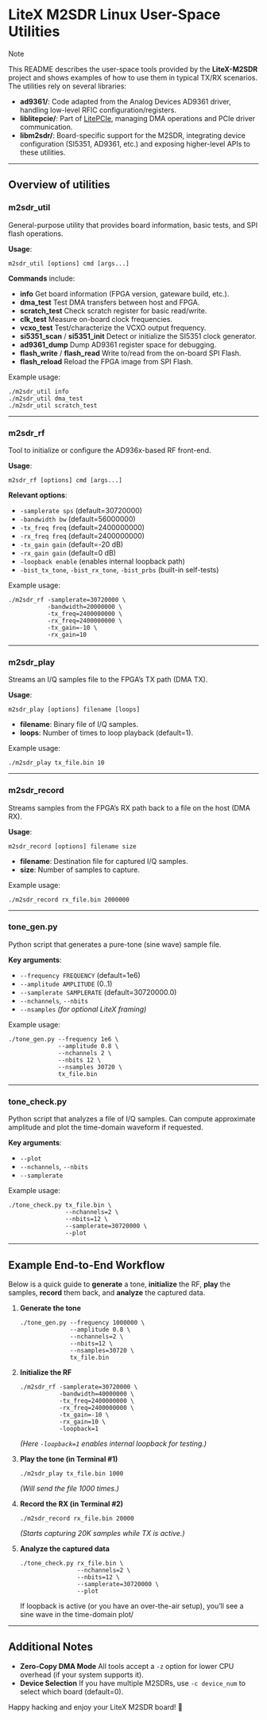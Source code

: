 # LiteX M2SDR Linux User-Space Utilities

> [!Note]
> This README describes the user-space tools provided by the **LiteX-M2SDR** project and shows examples of how to use them in typical TX/RX scenarios. The utilities rely on several libraries:

- **ad9361/**: Code adapted from the Analog Devices AD9361 driver, handling low-level RFIC configuration/registers.
- **liblitepcie/**: Part of [LitePCIe](https://github.com/enjoy-digital/litepcie), managing DMA operations and PCIe driver communication.
- **libm2sdr/**: Board-specific support for the M2SDR, integrating device configuration (SI5351, AD9361, etc.) and exposing higher-level APIs to these utilities.

---

## Overview of utilities

### m2sdr_util
General-purpose utility that provides board information, basic tests, and SPI flash operations.

**Usage**:
```
m2sdr_util [options] cmd [args...]
```

**Commands** include:
- **info**
  Get board information (FPGA version, gateware build, etc.).
- **dma_test**
  Test DMA transfers between host and FPGA.
- **scratch_test**
  Check scratch register for basic read/write.
- **clk_test**
  Measure on-board clock frequencies.
- **vcxo_test**
  Test/characterize the VCXO output frequency.
- **si5351_scan** / **si5351_init**
  Detect or initialize the SI5351 clock generator.
- **ad9361_dump**
  Dump AD9361 register space for debugging.
- **flash_write** / **flash_read**
  Write to/read from the on-board SPI Flash.
- **flash_reload**
  Reload the FPGA image from SPI Flash.

Example usage:
~~~~
./m2sdr_util info
./m2sdr_util dma_test
./m2sdr_util scratch_test
~~~~

---

### m2sdr_rf
Tool to initialize or configure the AD936x-based RF front-end.

**Usage**:
```
m2sdr_rf [options] cmd [args...]
```

**Relevant options**:
- `-samplerate sps` (default=30720000)
- `-bandwidth bw` (default=56000000)
- `-tx_freq freq` (default=2400000000)
- `-rx_freq freq` (default=2400000000)
- `-tx_gain gain` (default=-20 dB)
- `-rx_gain gain` (default=0 dB)
- `-loopback enable` (enables internal loopback path)
- `-bist_tx_tone`, `-bist_rx_tone`, `-bist_prbs` (built-in self-tests)

Example usage:
~~~~
./m2sdr_rf -samplerate=30720000 \
           -bandwidth=20000000 \
           -tx_freq=2400000000 \
           -rx_freq=2400000000 \
           -tx_gain=-10 \
           -rx_gain=10
~~~~

---

### m2sdr_play
Streams an I/Q samples file to the FPGA’s TX path (DMA TX).

**Usage**:
```
m2sdr_play [options] filename [loops]
```
- **filename**: Binary file of I/Q samples.
- **loops**: Number of times to loop playback (default=1).

Example usage:
~~~~
./m2sdr_play tx_file.bin 10
~~~~

---

### m2sdr_record
Streams samples from the FPGA’s RX path back to a file on the host (DMA RX).

**Usage**:
```
m2sdr_record [options] filename size
```
- **filename**: Destination file for captured I/Q samples.
- **size**: Number of samples to capture.

Example usage:
~~~~
./m2sdr_record rx_file.bin 2000000
~~~~

---

### tone_gen.py
Python script that generates a pure-tone (sine wave) sample file.

**Key arguments**:
- `--frequency FREQUENCY` (default=1e6)
- `--amplitude AMPLITUDE` (0..1)
- `--samplerate SAMPLERATE` (default=30720000.0)
- `--nchannels`, `--nbits`
- `--nsamples`
*(for optional LiteX framing)*

Example usage:
~~~~
./tone_gen.py --frequency 1e6 \
              --amplitude 0.8 \
              --nchannels 2 \
              --nbits 12 \
              --nsamples 30720 \
              tx_file.bin
~~~~

---

### tone_check.py
Python script that analyzes a file of I/Q samples. Can compute approximate amplitude and plot the time-domain waveform if requested.

**Key arguments**:
- `--plot`
- `--nchannels`, `--nbits`
- `--samplerate`

Example usage:
~~~~
./tone_check.py tx_file.bin \
                --nchannels=2 \
                --nbits=12 \
                --samplerate=30720000 \
                --plot
~~~~

---

## Example End-to-End Workflow

Below is a quick guide to **generate** a tone, **initialize** the RF, **play** the samples, **record** them back, and **analyze** the captured data.

1. **Generate the tone**
   ~~~~
   ./tone_gen.py --frequency 1000000 \
                 --amplitude 0.8 \
                 --nchannels=2 \
                 --nbits=12 \
                 --nsamples=30720 \
                 tx_file.bin
   ~~~~

2. **Initialize the RF**
   ~~~~
   ./m2sdr_rf -samplerate=30720000 \
              -bandwidth=40000000 \
              -tx_freq=2400000000 \
              -rx_freq=2400000000 \
              -tx_gain=-10 \
              -rx_gain=10 \
              -loopback=1
   ~~~~
   *(Here `-loopback=1` enables internal loopback for testing.)*

3. **Play the tone (in Terminal #1)**
   ~~~~
   ./m2sdr_play tx_file.bin 1000
   ~~~~
   *(Will send the file 1000 times.)*

4. **Record the RX (in Terminal #2)**
   ~~~~
   ./m2sdr_record rx_file.bin 20000
   ~~~~
   *(Starts capturing 20K samples while TX is active.)*

5. **Analyze the captured data**
   ~~~~
   ./tone_check.py rx_file.bin \
                   --nchannels=2 \
                   --nbits=12 \
                   --samplerate=30720000 \
                   --plot
   ~~~~
   If loopback is active (or you have an over-the-air setup), you’ll see a sine wave in the time-domain plot/

---

## Additional Notes

- **Zero-Copy DMA Mode**
  All tools accept a `-z` option for lower CPU overhead (if your system supports it).
- **Device Selection**
  If you have multiple M2SDRs, use `-c device_num` to select which board (default=0).

Happy hacking and enjoy your LiteX M2SDR board! 🤗
